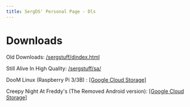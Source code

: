 ```yaml
---
title: SergDS' Personal Page - Dls
---
```


# Downloads
Old Downloads: [/sergstuff/dindex.html](/sergstuff/dindex.html)

Still Alive In High Quality: [/sergstuff/sa/](/sergstuff/sa/)

DooM Linux (Raspberry Pi 3/3B) : [[Google Cloud Storage]](https://storage.googleapis.com/sage-momentum-140108.appspot.com/doomlin.img)

Creepy Night At Freddy's (The Removed Android version): [[Google Cloud Storage]](https://storage.googleapis.com/sage-momentum-140108.appspot.com/cnaf-android-shipping-arm64-es2.apk)

